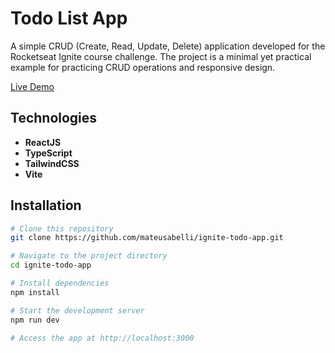 # Todo List App

A simple CRUD (Create, Read, Update, Delete) application developed for the Rocketseat Ignite course challenge. The project is a minimal yet practical example for practicing CRUD operations and responsive design.

[Live Demo](RENDER.COM)

## Technologies

- **ReactJS**
- **TypeScript**
- **TailwindCSS**
- **Vite**

## Installation

```bash
# Clone this repository
git clone https://github.com/mateusabelli/ignite-todo-app.git

# Navigate to the project directory
cd ignite-todo-app

# Install dependencies
npm install

# Start the development server
npm run dev

# Access the app at http://localhost:3000
```
